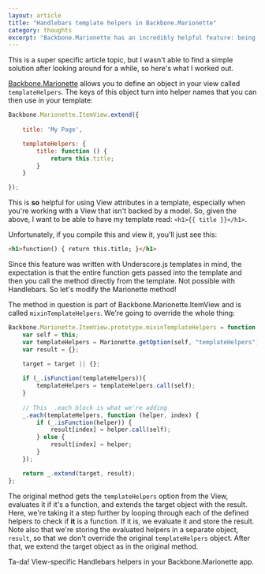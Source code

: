 ```yaml
---
layout: article
title: "Handlebars template helpers in Backbone.Marionette"
category: thoughts
excerpt: "Backbone.Marionette has an incredibly helpful feature: being able to define View-specific template helpers right in the view. Unfortunately, they don't work with Handlebars out of the box. Let's change that."
---
```

This is a super specific article topic, but I wasn't able to find a simple solution after looking around for a while, so here's what I worked out.

[Backbone.Marionette](http://marionettejs.com/) allows you to define an object in your view called `templateHelpers`. The keys of this object turn into helper names that you can then use in your template:

```javascript
Backbone.Marionette.ItemView.extend({
    
    title: 'My Page',

    templateHelpers: {
        title: function () {
            return this.title;
        }
    }

});
```

This is **so** helpful for using View attributes in a template, especially when you're working with a View that isn't backed by a model. So, given the above, I want to be able to have my template read: <code>\<h1\>\{\{ title \}\}\</h1\></code>.

Unfortunately, if you compile this and view it, you'll just see this:

```html
<h1>function() { return this.title; }</h1>
```

Since this feature was written with Underscore.js templates in mind, the expectation is that the entire function gets passed into the template and then you call the method directly from the template. Not possible with Handlebars. So let's modify the Marionette method!

The method in question is part of Backbone.Marionette.ItemView and is called `mixinTemplateHelpers`. We're going to override the whole thing:

```javascript
Backbone.Marionette.ItemView.prototype.mixinTemplateHelpers = function (target) {
    var self = this;
    var templateHelpers = Marionette.getOption(self, "templateHelpers");
    var result = {};

    target = target || {};
  
    if (_.isFunction(templateHelpers)){
        templateHelpers = templateHelpers.call(self);
    }
    
    // This _.each block is what we're adding
    _.each(templateHelpers, function (helper, index) {
        if (_.isFunction(helper)) {
            result[index] = helper.call(self);
        } else {
            result[index] = helper;
        }
    });

    return _.extend(target, result);
};
```

The original method gets the `templateHelpers` option from the View, evaluates it if it's a function, and extends the target object with the result. Here, we're taking it a step further by looping through each of the defined helpers to check if **it** is a function. If it is, we evaluate it and store the result. Note also that we're storing the evaluated helpers in a separate object, `result`, so that we don't override the original `templateHelpers` object. After that, we extend the target object as in the original method.

Ta-da! View-specific Handlebars helpers in your Backbone.Marionette app.